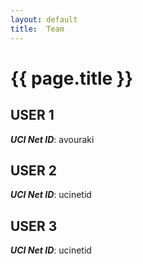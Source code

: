 ```yaml
---
layout: default
title:  Team
---
```


# {{ page.title }}


## USER 1
***UCI Net ID***: avouraki

## USER 2
***UCI Net ID***: ucinetid

## USER 3
***UCI Net ID***: ucinetid
